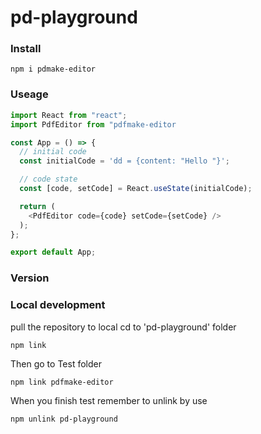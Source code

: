 # pd-playground

### Install

```
npm i pdmake-editor
```

### Useage

```javascript
import React from "react";
import PdfEditor from "pdfmake-editor

const App = () => {
  // initial code
  const initialCode = 'dd = {content: "Hello "}';

  // code state
  const [code, setCode] = React.useState(initialCode);

  return (
    <PdfEditor code={code} setCode={setCode} />
  );
};

export default App;
```

### Version

### Local development

pull the repository to local
cd to 'pd-playground' folder

```
npm link
```

Then go to Test folder

```
npm link pdfmake-editor
```

When you finish test remember to unlink by use

```
npm unlink pd-playground
```
